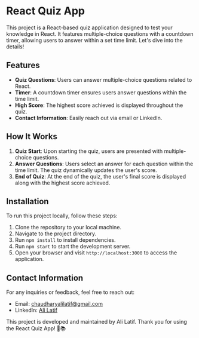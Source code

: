 # React Quiz App

This project is a React-based quiz application designed to test your knowledge in React. It features multiple-choice questions with a countdown timer, allowing users to answer within a set time limit. Let's dive into the details!

## Features

- **Quiz Questions**: Users can answer multiple-choice questions related to React.
- **Timer**: A countdown timer ensures users answer questions within the time limit.
- **High Score**: The highest score achieved is displayed throughout the quiz.
- **Contact Information**: Easily reach out via email or LinkedIn.

## How It Works

1. **Quiz Start**: Upon starting the quiz, users are presented with multiple-choice questions.
2. **Answer Questions**: Users select an answer for each question within the time limit. The quiz dynamically updates the user's score.
3. **End of Quiz**: At the end of the quiz, the user's final score is displayed along with the highest score achieved.
  
## Installation

To run this project locally, follow these steps:

1. Clone the repository to your local machine.
2. Navigate to the project directory.
3. Run `npm install` to install dependencies.
4. Run `npm start` to start the development server.
5. Open your browser and visit `http://localhost:3000` to access the application.

## Contact Information

For any inquiries or feedback, feel free to reach out:

- Email: [chaudharyalilatif@gmail.com](mailto:chaudharyalilatif@gmail.com)
- LinkedIn: [Ali Latif](https://www.linkedin.com/in/alilatif123/)

This project is developed and maintained by Ali Latif. Thank you for using the React Quiz App! 🚀📚
